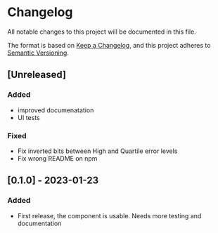 # Changelog

All notable changes to this project will be documented in this file.

The format is based on [Keep a Changelog](https://keepachangelog.com/en/1.0.0/),
and this project adheres to [Semantic Versioning](https://semver.org/spec/v2.0.0.html).

## [Unreleased]

### Added

- improved documenatation
- UI tests

### Fixed

- Fix inverted bits between High and Quartile error levels
- Fix wrong README on npm

## [0.1.0] - 2023-01-23

### Added

- First release, the component is usable. Needs more testing and documentation


